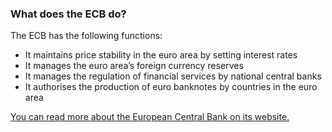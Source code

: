###  What does the ECB do?

The ECB has the following functions:

  * It maintains price stability in the euro area by setting interest rates 
  * It manages the euro area’s foreign currency reserves 
  * It manages the regulation of financial services by national central banks 
  * It authorises the production of euro banknotes by countries in the euro area 

[ You can read more about the European Central Bank on its website.
](https://www.ecb.europa.eu/home/html/index.en.html)

